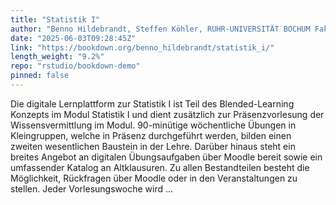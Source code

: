 ```yaml
---
title: "Statistik I"
author: "Benno Hildebrandt, Steffen Köhler, RUHR-UNIVERSITÄT BOCHUM Fakultät für Wirtschaftswissenschaft Lehrstuhl für Statistik/Ökonometrie"
date: "2025-06-03T09:28:45Z"
link: "https://bookdown.org/benno_hildebrandt/statistik_i/"
length_weight: "9.2%"
repo: "rstudio/bookdown-demo"
pinned: false
---
```


Die digitale Lernplattform zur Statistik I ist Teil des Blended-Learning Konzepts im Modul Statistik I und dient zusätzlich zur Präsenzvorlesung der Wissensvermittlung im Modul. 90-minütige wöchentliche Übungen in Kleingruppen, welche in Präsenz durchgeführt werden, bilden einen zweiten wesentlichen Baustein in der Lehre. Darüber hinaus steht ein breites Angebot an digitalen Übungsaufgaben über Moodle bereit sowie ein umfassender Katalog an Altklausuren. Zu allen Bestandteilen besteht die Möglichkeit, Rückfragen über Moodle oder in den Veranstaltungen zu stellen. Jeder Vorlesungswoche wird ...
